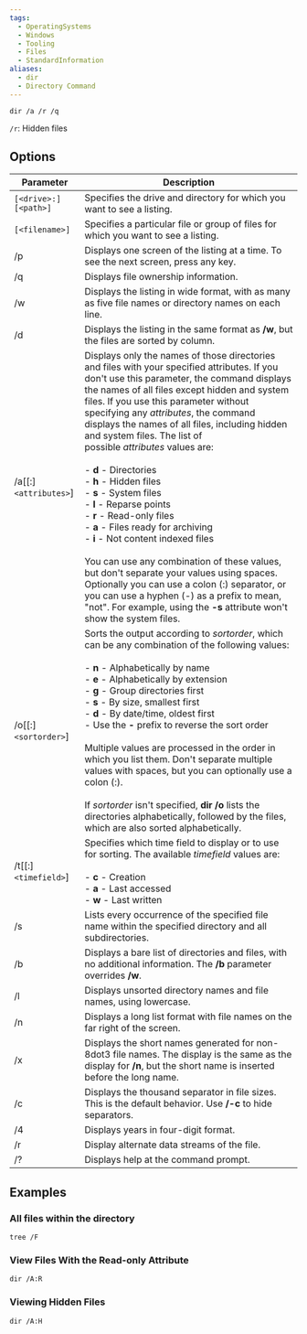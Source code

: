 ```yaml
---
tags:
  - OperatingSystems
  - Windows
  - Tooling
  - Files
  - StandardInformation
aliases:
  - dir
  - Directory Command
---
```


```
dir /a /r /q
```

`/r`: Hidden files 

## Options

| Parameter             | Description                                                                                                                                                                                                                                                                                                                                                                                                                                                                                                                                                                                                                                                                                                                                                                                                                                                                                          |
| --------------------- | ---------------------------------------------------------------------------------------------------------------------------------------------------------------------------------------------------------------------------------------------------------------------------------------------------------------------------------------------------------------------------------------------------------------------------------------------------------------------------------------------------------------------------------------------------------------------------------------------------------------------------------------------------------------------------------------------------------------------------------------------------------------------------------------------------------------------------------------------------------------------------------------------------- |
| `[<drive>:][<path>]`  | Specifies the drive and directory for which you want to see a listing.                                                                                                                                                                                                                                                                                                                                                                                                                                                                                                                                                                                                                                                                                                                                                                                                                               |
| `[<filename>]`        | Specifies a particular file or group of files for which you want to see a listing.                                                                                                                                                                                                                                                                                                                                                                                                                                                                                                                                                                                                                                                                                                                                                                                                                   |
| /p                    | Displays one screen of the listing at a time. To see the next screen, press any key.                                                                                                                                                                                                                                                                                                                                                                                                                                                                                                                                                                                                                                                                                                                                                                                                                 |
| /q                    | Displays file ownership information.                                                                                                                                                                                                                                                                                                                                                                                                                                                                                                                                                                                                                                                                                                                                                                                                                                                                 |
| /w                    | Displays the listing in wide format, with as many as five file names or directory names on each line.                                                                                                                                                                                                                                                                                                                                                                                                                                                                                                                                                                                                                                                                                                                                                                                                |
| /d                    | Displays the listing in the same format as **/w**, but the files are sorted by column.                                                                                                                                                                                                                                                                                                                                                                                                                                                                                                                                                                                                                                                                                                                                                                                                               |
| /a[[:]`<attributes>`] | Displays only the names of those directories and files with your specified attributes. If you don't use this parameter, the command displays the names of all files except hidden and system files. If you use this parameter without specifying any _attributes_, the command displays the names of all files, including hidden and system files. The list of possible _attributes_ values are:<br><br>- **d** - Directories<br>- **h** - Hidden files<br>- **s** - System files<br>- **l** - Reparse points<br>- **r** - Read-only files<br>- **a** - Files ready for archiving<br>- **i** - Not content indexed files<br><br>You can use any combination of these values, but don't separate your values using spaces. Optionally you can use a colon (:) separator, or you can use a hyphen (-) as a prefix to mean, "not". For example, using the **-s** attribute won't show the system files. |
| /o[[:]`<sortorder>`]  | Sorts the output according to _sortorder_, which can be any combination of the following values:<br><br>- **n** - Alphabetically by name<br>- **e** - Alphabetically by extension<br>- **g** - Group directories first<br>- **s** - By size, smallest first<br>- **d** - By date/time, oldest first<br>- Use the **-** prefix to reverse the sort order<br><br>Multiple values are processed in the order in which you list them. Don't separate multiple values with spaces, but you can optionally use a colon (:).<br><br>If _sortorder_ isn't specified, **dir /o** lists the directories alphabetically, followed by the files, which are also sorted alphabetically.                                                                                                                                                                                                                           |
| /t[[:]`<timefield>`]  | Specifies which time field to display or to use for sorting. The available _timefield_ values are:<br><br>- **c** - Creation<br>- **a** - Last accessed<br>- **w** - Last written                                                                                                                                                                                                                                                                                                                                                                                                                                                                                                                                                                                                                                                                                                                    |
| /s                    | Lists every occurrence of the specified file name within the specified directory and all subdirectories.                                                                                                                                                                                                                                                                                                                                                                                                                                                                                                                                                                                                                                                                                                                                                                                             |
| /b                    | Displays a bare list of directories and files, with no additional information. The **/b** parameter overrides **/w**.                                                                                                                                                                                                                                                                                                                                                                                                                                                                                                                                                                                                                                                                                                                                                                                |
| /l                    | Displays unsorted directory names and file names, using lowercase.                                                                                                                                                                                                                                                                                                                                                                                                                                                                                                                                                                                                                                                                                                                                                                                                                                   |
| /n                    | Displays a long list format with file names on the far right of the screen.                                                                                                                                                                                                                                                                                                                                                                                                                                                                                                                                                                                                                                                                                                                                                                                                                          |
| /x                    | Displays the short names generated for non-8dot3 file names. The display is the same as the display for **/n**, but the short name is inserted before the long name.                                                                                                                                                                                                                                                                                                                                                                                                                                                                                                                                                                                                                                                                                                                                 |
| /c                    | Displays the thousand separator in file sizes. This is the default behavior. Use **/-c** to hide separators.                                                                                                                                                                                                                                                                                                                                                                                                                                                                                                                                                                                                                                                                                                                                                                                         |
| /4                    | Displays years in four-digit format.                                                                                                                                                                                                                                                                                                                                                                                                                                                                                                                                                                                                                                                                                                                                                                                                                                                                 |
| /r                    | Display alternate data streams of the file.                                                                                                                                                                                                                                                                                                                                                                                                                                                                                                                                                                                                                                                                                                                                                                                                                                                          |
| /?                    | Displays help at the command prompt.                                                                                                                                                                                                                                                                                                                                                                                                                                                                                                                                                                                                                                                                                                                                                                                                                                                                 |

## Examples 

### All files within the directory

```
tree /F
```

### View Files With the Read-only Attribute

```cmd-session
dir /A:R
```

### Viewing Hidden Files

```cmd-session
dir /A:H
```